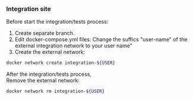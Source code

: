 ### Integration site ###

Before start the integration/tests process:  

1. Create separate branch.  
2. Edit docker-compose.yml files:
    Change the suffics "user-name" of the external integration network to your user name"
3. Create the external network:  

```bash
docker network create integration-${USER}
```

After the integration/tests process,  
Remove the external network:  

```bash
docker network rm integration-${USER}
```
